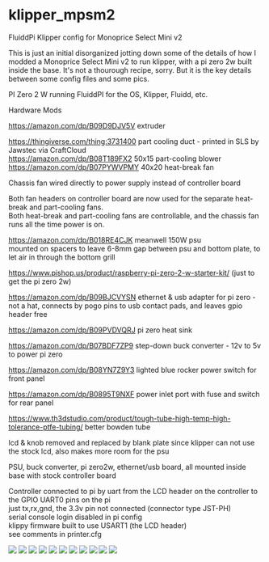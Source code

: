 # klipper_mpsm2
FluiddPi Klipper config for Monoprice Select Mini v2

This is just an initial disorganized jotting down some of the details of how I modded a Monoprice Select Mini v2 to run klipper, with a pi zero 2w built inside the base. It's not a thourough recipe, sorry. But it is the key details between some config files and some pics.

PI Zero 2 W running FluiddPI for the OS, Klipper, Fluidd, etc.

Hardware Mods

https://amazon.com/dp/B09D9DJV5V  extruder

https://thingiverse.com/thing:3731400  part cooling duct - printed in SLS by Jawstec via CraftCloud  
https://amazon.com/dp/B08T189FX2  50x15 part-cooling blower  
https://amazon.com/dp/B07PYWVPMY  40x20 heat-break fan

Chassis fan wired directly to power supply instead of controller board

Both fan headers on controller board are now used for the separate heat-break and part-cooling fans.  
Both heat-break and part-cooling fans are controllable, and the chassis fan runs all the time power is on.

https://amazon.com/dp/B018RE4CJK  meanwell 150W psu  
mounted on spacers to leave 6-8mm gap between psu and bottom plate, to let air in through the bottom grill

https://www.pishop.us/product/raspberry-pi-zero-2-w-starter-kit/  (just to get the pi zero 2w)

https://amazon.com/dp/B09BJCVYSN  ethernet & usb adapter for pi zero - not a hat, connects by pogo pins to usb contact pads, and leaves gpio header free

https://amazon.com/dp/B09PVDVQRJ  pi zero heat sink

https://amazon.com/dp/B07BDF7ZP9  step-down buck converter - 12v to 5v to power pi zero

https://amazon.com/dp/B08YN7Z9Y3  lighted blue rocker power switch for front panel

https://amazon.com/dp/B0895T9NXF  power inlet port with fuse and switch for rear panel

https://www.th3dstudio.com/product/tough-tube-high-temp-high-tolerance-ptfe-tubing/  better bowden tube

lcd & knob removed and replaced by blank plate since klipper can not use the stock lcd, also makes more room for the psu

PSU, buck converter, pi zero2w, ethernet/usb board, all mounted inside base with stock controller board

Controller connected to pi by uart from the LCD header on the controller to the GPIO UART0 pins on the pi  
just tx,rx,gnd, the 3.3v pin not connected (connector type JST-PH)  
serial console login disabled in pi config  
klippy firmware built to use USART1 (the LCD header)  
see comments in printer.cfg  

![](front.jpg)
![](left.jpg)
![](right.jpg)
![](dual_gear_extruder.jpg)
![](internal_layout.jpg)
![](pi_stack.jpg)
![](buck_converter_above.jpg)
![](mains_inlet_wiring.jpg)
![](mains_switch_wiring.jpg)
![](controller_lcd_uart.jpg)
![](pi_gpio_uart.jpg)
